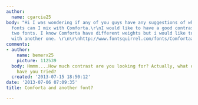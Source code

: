 ```yaml
---
author:
  name: cgarcia25
body: "Hi I was wondering if any of you guys have any suggestions of what kind of
  fonts can I mix with Comforta.\r\nI would like to have a good contrast between the
  two fonts. I know Comforta have different weights but i would like to mix this font
  with another one. \r\n\r\nhttp://www.fontsquirrel.com/fonts/Comfortaa\r\n\r\n"
comments:
- author:
    name: bemerx25
    picture: 112539
  body: Hmmm....How much contrast are you looking for? Actually, what other fonts
    have you tried?
  created: '2013-07-15 18:50:12'
date: '2013-07-06 07:09:35'
title: Comforta and another font?

---
```

